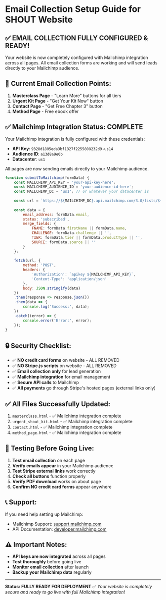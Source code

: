 # Email Collection Setup Guide for SHOUT Website

## ✅ **EMAIL COLLECTION FULLY CONFIGURED & READY!**

Your website is now completely configured with Mailchimp integration across all pages. All email collection forms are working and will send leads directly to your Mailchimp audience.

## 📧 **Current Email Collection Points:**

1. **Masterclass Page** - "Learn More" buttons for all tiers
2. **Urgent Kit Page** - "Get Your Kit Now" button
3. **Contact Page** - "Get Free Chapter 3" button
4. **Method Page** - Free ebook offer

## ✅ **Mailchimp Integration Status: COMPLETE**

Your Mailchimp integration is fully configured with these credentials:
- **API Key**: `9328d1805eda3bf1327f2255808232d9-us14`
- **Audience ID**: `a13d8a9e0b`
- **Datacenter**: `us1`

All pages are now sending emails directly to your Mailchimp audience.

```javascript
function submitToMailchimp(formData) {
    const MAILCHIMP_API_KEY = 'your-api-key-here';
    const MAILCHIMP_AUDIENCE_ID = 'your-audience-id-here';
    const MAILCHIMP_DC = 'us1'; // or whatever your datacenter is
    
    const url = `https://${MAILCHIMP_DC}.api.mailchimp.com/3.0/lists/${MAILCHIMP_AUDIENCE_ID}/members`;
    
    const data = {
        email_address: formData.email,
        status: 'subscribed',
        merge_fields: {
            FNAME: formData.firstName || formData.name,
            CHALLENGE: formData.challenge || '',
            TIER: formData.tier || formData.productType || '',
            SOURCE: formData.source || ''
        }
    };
    
    fetch(url, {
        method: 'POST',
        headers: {
            'Authorization': `apikey ${MAILCHIMP_API_KEY}`,
            'Content-Type': 'application/json'
        },
        body: JSON.stringify(data)
    })
    .then(response => response.json())
    .then(data => {
        console.log('Success:', data);
    })
    .catch((error) => {
        console.error('Error:', error);
    });
}
```

## 🔒 **Security Checklist:**

- ✅ **NO credit card forms** on website - ALL REMOVED
- ✅ **NO Stripe.js scripts** on website - ALL REMOVED  
- ✅ **Email collection only** for lead generation
- ✅ **Mailchimp integration** for email management
- ✅ **Secure API calls** to Mailchimp
- ✅ **All payments** go through Stripe's hosted pages (external links only)

## ✅ **All Files Successfully Updated:**

1. `masterclass.html` - ✅ Mailchimp integration complete
2. `urgent_shout_kit.html` - ✅ Mailchimp integration complete
3. `contact.html` - ✅ Mailchimp integration complete
4. `method_page.html` - ✅ Mailchimp integration complete

## 🚀 **Testing Before Going Live:**

1. **Test email collection** on each page
2. **Verify emails appear** in your Mailchimp audience
3. **Test Stripe external links** work correctly
4. **Check all buttons** function properly
5. **Verify PDF download** works on about page
6. **Confirm NO credit card forms** appear anywhere

## 📞 **Support:**

If you need help setting up Mailchimp:
- Mailchimp Support: [support.mailchimp.com](https://support.mailchimp.com)
- API Documentation: [developer.mailchimp.com](https://developer.mailchimp.com)

## ⚠️ **Important Notes:**

- **API keys are now integrated** across all pages
- **Test thoroughly** before going live
- **Monitor email collection** after launch
- **Backup your Mailchimp data** regularly

---

**Status: FULLY READY FOR DEPLOYMENT** ✅
*Your website is completely secure and ready to go live with full Mailchimp integration!*
